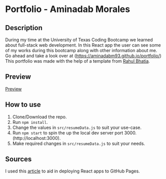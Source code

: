 # Portfolio - Aminadab Morales

## Description 
During my time at the University of Texas Coding Bootcamp we learned about full-stack web development. In this React app the user can see some of my works during this bootcamp along with other information about me. Go ahead and take a look over at (https://aminadabm93.github.io/portfolio/) This portfolio was made with the help of a template from [Rahul Bhatia](https://github.com/rbhatia46/React-Portfolio). 

## Preview
[Preview](https://aminadabm93.github.io/portfolio/)

## How to use
1. Clone/Download the repo.
2. Run  ``` npm install ```.
3. Change the values in ```src/resumeData.js``` to suit your use-case.
4. Run ```npm start``` to spin the up the local dev server port 3000.(http://localhost:3000).
5. Make required changes in ```src/resumeData.js``` to suit your needs.


## Sources
I used this [article](https://dev.to/yuribenjamin/how-to-deploy-react-app-in-github-pages-2a1f) to aid in deploying React apps to GitHub Pages. 
